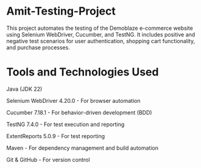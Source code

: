 # Amit-Testing-Project
This project automates the testing of the Demoblaze e-commerce website using Selenium WebDriver, Cucumber, and TestNG. It includes positive and negative test scenarios for user authentication, shopping cart functionality, and purchase processes.

# Tools and Technologies Used
Java (JDK 22)

Selenium WebDriver 4.20.0 - For browser automation

Cucumber 7.18.1 - For behavior-driven development (BDD)

TestNG 7.4.0 - For test execution and reporting

ExtentReports 5.0.9 - For test reporting

Maven - For dependency management and build automation

Git & GitHub - For version control
